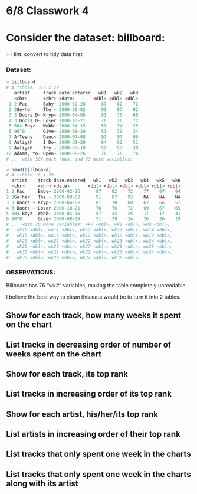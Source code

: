 # 6/8 Classwork 4

# Consider the dataset: billboard:

<aside>
💡 Hint: convert to tidy data first

</aside>

### Dataset:

```r
> billboard
# A tibble: 317 x 79
   artist     track date.entered   wk1   wk2   wk3
   <chr>      <chr> <date>       <dbl> <dbl> <dbl>
 1 2 Pac      Baby~ 2000-02-26      87    82    72
 2 2Ge+her    The ~ 2000-09-02      91    87    92
 3 3 Doors D~ Kryp~ 2000-04-08      81    70    68
 4 3 Doors D~ Loser 2000-10-21      76    76    72
 5 504 Boyz   Wobb~ 2000-04-15      57    34    25
 6 98^0       Give~ 2000-08-19      51    39    34
 7 A*Teens    Danc~ 2000-07-08      97    97    96
 8 Aaliyah    I Do~ 2000-01-29      84    62    51
 9 Aaliyah    Try ~ 2000-03-18      59    53    38
10 Adams, Yo~ Open~ 2000-08-26      76    76    74
# ... with 307 more rows, and 73 more variables:

> head(billboard)
# A tibble: 6 x 79
  artist    track date.entered   wk1   wk2   wk3   wk4   wk5   wk6
  <chr>     <chr> <date>       <dbl> <dbl> <dbl> <dbl> <dbl> <dbl>
1 2 Pac     Baby~ 2000-02-26      87    82    72    77    87    94
2 2Ge+her   The ~ 2000-09-02      91    87    92    NA    NA    NA
3 3 Doors ~ Kryp~ 2000-04-08      81    70    68    67    66    57
4 3 Doors ~ Loser 2000-10-21      76    76    72    69    67    65
5 504 Boyz  Wobb~ 2000-04-15      57    34    25    17    17    31
6 98^0      Give~ 2000-08-19      51    39    34    26    26    19
# ... with 70 more variables: wk7 <dbl>, wk8 <dbl>, wk9 <dbl>,
#   wk10 <dbl>, wk11 <dbl>, wk12 <dbl>, wk13 <dbl>, wk14 <dbl>,
#   wk15 <dbl>, wk16 <dbl>, wk17 <dbl>, wk18 <dbl>, wk19 <dbl>,
#   wk20 <dbl>, wk21 <dbl>, wk22 <dbl>, wk23 <dbl>, wk24 <dbl>,
#   wk25 <dbl>, wk26 <dbl>, wk27 <dbl>, wk28 <dbl>, wk29 <dbl>,
#   wk30 <dbl>, wk31 <dbl>, wk32 <dbl>, wk33 <dbl>, wk34 <dbl>,
#   wk35 <dbl>, wk36 <dbl>, wk37 <dbl>, wk38 <dbl>, ...
```

### OBSERVATIONS:

Billboard has 76 “wk#” variables, making the table completely unreadable

I believe the best way to clean this data would be to turn it into 2 tables. 

## Show for each track, how many weeks it spent on the chart

## List tracks in decreasing order of number of weeks spent on the chart

## Show for each track, its top rank

## List tracks in increasing order of its top rank

## Show for each artist, his/her/its top rank

## List artists in increasing order of their top rank

## List tracks that only spent one week in the charts

## List tracks that only spent one week in the charts along with its artist